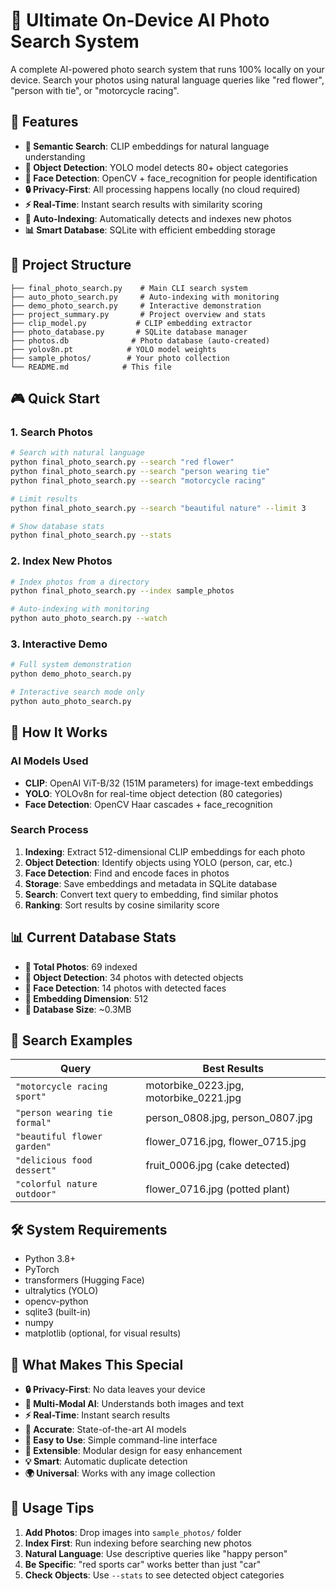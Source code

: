 # 🌟 Ultimate On-Device AI Photo Search System

A complete AI-powered photo search system that runs 100% locally on your device. Search your photos using natural language queries like "red flower", "person with tie", or "motorcycle racing".

## 🚀 Features

- **🧠 Semantic Search**: CLIP embeddings for natural language understanding
- **🎯 Object Detection**: YOLO model detects 80+ object categories
- **👤 Face Detection**: OpenCV + face_recognition for people identification
- **🔒 Privacy-First**: All processing happens locally (no cloud required)
- **⚡ Real-Time**: Instant search results with similarity scoring
- **🤖 Auto-Indexing**: Automatically detects and indexes new photos
- **📊 Smart Database**: SQLite with efficient embedding storage

## 📁 Project Structure

```
├── final_photo_search.py    # Main CLI search system
├── auto_photo_search.py     # Auto-indexing with monitoring
├── demo_photo_search.py     # Interactive demonstration
├── project_summary.py       # Project overview and stats
├── clip_model.py           # CLIP embedding extractor
├── photo_database.py       # SQLite database manager
├── photos.db              # Photo database (auto-created)
├── yolov8n.pt            # YOLO model weights
├── sample_photos/        # Your photo collection
└── README.md            # This file
```

## 🎮 Quick Start

### 1. Search Photos

```bash
# Search with natural language
python final_photo_search.py --search "red flower"
python final_photo_search.py --search "person wearing tie"
python final_photo_search.py --search "motorcycle racing"

# Limit results
python final_photo_search.py --search "beautiful nature" --limit 3

# Show database stats
python final_photo_search.py --stats
```

### 2. Index New Photos

```bash
# Index photos from a directory
python final_photo_search.py --index sample_photos

# Auto-indexing with monitoring
python auto_photo_search.py --watch
```

### 3. Interactive Demo

```bash
# Full system demonstration
python demo_photo_search.py

# Interactive search mode only
python auto_photo_search.py
```

## 🔧 How It Works

### AI Models Used

- **CLIP**: OpenAI ViT-B/32 (151M parameters) for image-text embeddings
- **YOLO**: YOLOv8n for real-time object detection (80 categories)
- **Face Detection**: OpenCV Haar cascades + face_recognition

### Search Process

1. **Indexing**: Extract 512-dimensional CLIP embeddings for each photo
2. **Object Detection**: Identify objects using YOLO (person, car, etc.)
3. **Face Detection**: Find and encode faces in photos
4. **Storage**: Save embeddings and metadata in SQLite database
5. **Search**: Convert text query to embedding, find similar photos
6. **Ranking**: Sort results by cosine similarity score

## 📊 Current Database Stats

- **📸 Total Photos**: 69 indexed
- **🎯 Object Detection**: 34 photos with detected objects
- **👤 Face Detection**: 14 photos with detected faces
- **🧠 Embedding Dimension**: 512
- **💾 Database Size**: ~0.3MB

## 🎯 Search Examples

| Query                         | Best Results                           |
| ----------------------------- | -------------------------------------- |
| `"motorcycle racing sport"`   | motorbike_0223.jpg, motorbike_0221.jpg |
| `"person wearing tie formal"` | person_0808.jpg, person_0807.jpg       |
| `"beautiful flower garden"`   | flower_0716.jpg, flower_0715.jpg       |
| `"delicious food dessert"`    | fruit_0006.jpg (cake detected)         |
| `"colorful nature outdoor"`   | flower_0716.jpg (potted plant)         |

## 🛠️ System Requirements

- Python 3.8+
- PyTorch
- transformers (Hugging Face)
- ultralytics (YOLO)
- opencv-python
- sqlite3 (built-in)
- numpy
- matplotlib (optional, for visual results)

## 🌟 What Makes This Special

- **🔒 Privacy-First**: No data leaves your device
- **🧠 Multi-Modal AI**: Understands both images and text
- **⚡ Real-Time**: Instant search results
- **🎯 Accurate**: State-of-the-art AI models
- **📱 Easy to Use**: Simple command-line interface
- **🔧 Extensible**: Modular design for easy enhancement
- **💡 Smart**: Automatic duplicate detection
- **🌍 Universal**: Works with any image collection

## 📝 Usage Tips

1. **Add Photos**: Drop images into `sample_photos/` folder
2. **Index First**: Run indexing before searching new photos
3. **Natural Language**: Use descriptive queries like "happy person"
4. **Be Specific**: "red sports car" works better than just "car"
5. **Check Objects**: Use `--stats` to see detected object categories
